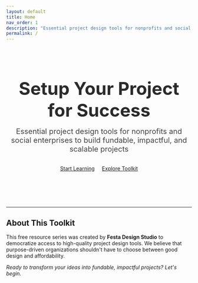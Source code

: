 ```yaml
---
layout: default
title: Home
nav_order: 1
description: "Essential project design tools for nonprofits and social enterprises to build fundable, impactful, and scalable projects"
permalink: /
---
```


<div class="hero-section" style="padding: 3rem 2rem; text-align: center; margin: -2rem -2rem 3rem -2rem; border-radius: 0 0 12px 12px;">
  <h1 style="font-size: 3rem; margin-bottom: 1rem; color: #2a2a2a;">Setup Your Project for Success</h1>
  <p style="font-size: 1.25rem; color: #434343; max-width: 600px; margin: 0 auto 2rem;">Essential project design tools for nonprofits and social enterprises to build fundable, impactful, and scalable projects</p>
  <a href="{{ '/building-foundation/problem-tree-analysis/' | relative_url }}" class="festa-btn festa-btn-primary" style="margin-right: 1rem; margin-bottom: 0.5rem;">Start Learning</a>
  <a href="{{ '/building-foundation/' | relative_url }}" class="festa-btn festa-btn-secondary">Explore Toolkit</a>
</div>

---

## About This Toolkit

This free resource series was created by **Festa Design Studio** to democratize access to high-quality project design tools. We believe that purpose-driven organizations shouldn't have to choose between good design and affordability.

_Ready to transform your ideas into fundable, impactful projects? Let's begin._
